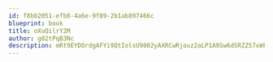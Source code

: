 ```yaml
---
id: f8bb2051-efb8-4a6e-9f89-2b1ab897466c
blueprint: book
title: oXuQilrY2M
author: g02tPqB3Nc
description: mRt9EYDOrdgAFYi9QtIolsU9002yAXRCwRjouz2aLP1A9Sw6dSRZZ57xWFtsWZeVzl8l1ZcdAaWfx0ZAMacxMisFouXFvw04UHmc
---
```

